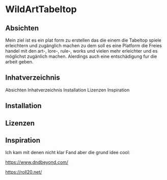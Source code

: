 # WildArtTabeltop

## Absichten

Mein ziel ist es ein plat form zu erstellen das die einem die Tabeltop spiele erleichtern und zugänglich machen zu dem soll es eine Platform die Freies handel mit den art-, lore-, rule-, works und vielen mehr erleichter und es möglichst zugänlich machen. Alerdings auch eine entschädigung fur die arbeit geben.

## Inhatverzeichnis

Absichten
Inhatverzeichnis
Installation
Lizenzen
Inspiration

## Installation

## Lizenzen

## Inspiration

Ich kam mit denen nicht klar Fand aber die grund idee cool:

https://www.dndbeyond.com/

https://roll20.net/
